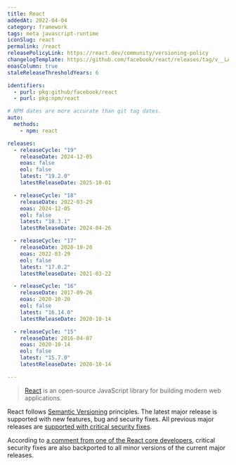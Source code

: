 ```yaml
---
title: React
addedAt: 2022-04-04
category: framework
tags: meta javascript-runtime
iconSlug: react
permalink: /react
releasePolicyLink: https://react.dev/community/versioning-policy
changelogTemplate: https://github.com/facebook/react/releases/tag/v__LATEST__
eoasColumn: true
staleReleaseThresholdYears: 6

identifiers:
  - purl: pkg:github/facebook/react
  - purl: pkg:npm/react

# NPM dates are more accurate than git tag dates.
auto:
  methods:
    - npm: react

releases:
  - releaseCycle: "19"
    releaseDate: 2024-12-05
    eoas: false
    eol: false
    latest: "19.2.0"
    latestReleaseDate: 2025-10-01

  - releaseCycle: "18"
    releaseDate: 2022-03-29
    eoas: 2024-12-05
    eol: false
    latest: "18.3.1"
    latestReleaseDate: 2024-04-26

  - releaseCycle: "17"
    releaseDate: 2020-10-20
    eoas: 2022-03-29
    eol: false
    latest: "17.0.2"
    latestReleaseDate: 2021-03-22

  - releaseCycle: "16"
    releaseDate: 2017-09-26
    eoas: 2020-10-20
    eol: false
    latest: "16.14.0"
    latestReleaseDate: 2020-10-14

  - releaseCycle: "15"
    releaseDate: 2016-04-07
    eoas: 2020-10-14
    eol: false
    latest: "15.7.0"
    latestReleaseDate: 2020-10-14

---
```


> [React](https://react.dev/) is an open-source JavaScript library for building modern web
> applications.

React follows [Semantic Versioning](https://semver.org/) principles. The latest major
release is supported with new features, bug and security fixes. All previous major
releases are [supported with critical security fixes](https://react.dev/community/versioning-policy#stable-releases).

According to [a comment from one of the React core developers](https://github.com/reactjs/react.dev/issues/1745#issuecomment-857172083),
critical security fixes are also backported to all minor versions of the current
major releases.
